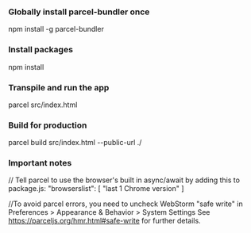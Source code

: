 ### Globally install parcel-bundler once
npm install -g parcel-bundler

### Install packages
npm install

### Transpile and run the app
parcel src/index.html

### Build for production
parcel build src/index.html --public-url ./

### Important notes
// Tell parcel to use the browser's built in async/await by adding this to package.js:
  "browserslist": [
    "last 1 Chrome version"
  ]

//To avoid parcel errors, you need to uncheck WebStorm "safe write"
    in Preferences > Appearance & Behavior > System Settings
See https://parceljs.org/hmr.html#safe-write for further details.
